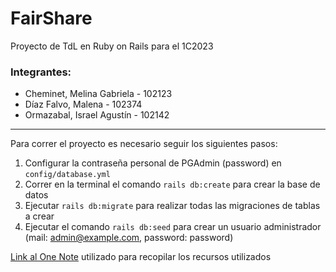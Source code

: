# FairShare
Proyecto de TdL en Ruby on Rails para el 1C2023

### Integrantes:
* Cheminet, Melina Gabriela - 102123
* Díaz Falvo, Malena - 102374
* Ormazabal, Israel Agustín - 102142
---

Para correr el proyecto es necesario seguir los siguientes pasos:
1. Configurar la contraseña personal de PGAdmin (password) en `config/database.yml`
2. Correr en la terminal el comando `rails db:create` para crear la base de datos 
3. Ejecutar `rails db:migrate` para realizar todas las migraciones de tablas a crear
4. Ejecutar el comando `rails db:seed` para crear un usuario administrador (mail: admin@example.com, password: password)


[Link al One Note](https://fiubaar-my.sharepoint.com/:o:/g/personal/mcdiaz_fi_uba_ar/EryEpypQ_jpNgclXhjGIDggBMRVajsdcym8LokMuil3CoQ?e=wNevBb) utilizado para recopilar los recursos utilizados
  
